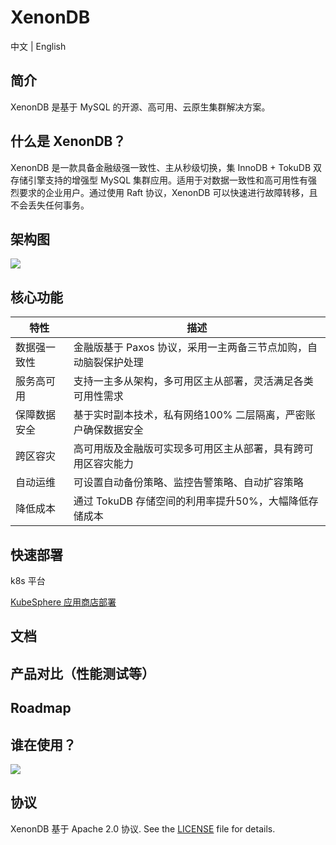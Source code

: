 
# XenonDB

中文 | English

## 简介

XenonDB 是基于 MySQL 的开源、高可用、云原生集群解决方案。

## 什么是 XenonDB？

XenonDB 是一款具备金融级强一致性、主从秒级切换，集 InnoDB + TokuDB 双存储引擎支持的增强型 MySQL 集群应用。适用于对数据一致性和高可用性有强烈要求的企业用户。通过使用 Raft 协议，XenonDB 可以快速进行故障转移，且不会丢失任何事务。


## 架构图

![](docs/XenonDB_Architecture_1.png)

## 核心功能

|   特性  |  描述   |
| --- | --- |
| 数据强一致性 | 金融版基于 Paxos 协议，采用一主两备三节点加购，自动脑裂保护处理   |
| 服务高可用 | 支持一主多从架构，多可用区主从部署，灵活满足各类可用性需求  |
| 保障数据安全 |   基于实时副本技术，私有网络100% 二层隔离，严密账户确保数据安全  |
| 跨区容灾 | 高可用版及金融版可实现多可用区主从部署，具有跨可用区容灾能力  |
| 自动运维 | 可设置自动备份策略、监控告警策略、自动扩容策略 |
| 降低成本 | 通过 TokuDB 存储空间的利用率提升50%，大幅降低存储成本 |

## 快速部署

k8s 平台

[KubeSphere 应用商店部署](https://github.com/molliezhang/deploy-doc/blob/master/%E9%80%9A%E8%BF%87kubesphere%E5%BA%94%E7%94%A8%E5%95%86%E5%BA%97%E9%83%A8%E7%BD%B2/zh/xenondb-app.md)

## 文档

## 产品对比（性能测试等）

## Roadmap

## 谁在使用？

![](docs/users.png)

## 协议

XenonDB 基于 Apache 2.0 协议. See the [LICENSE](./LICENSE) file for details.
